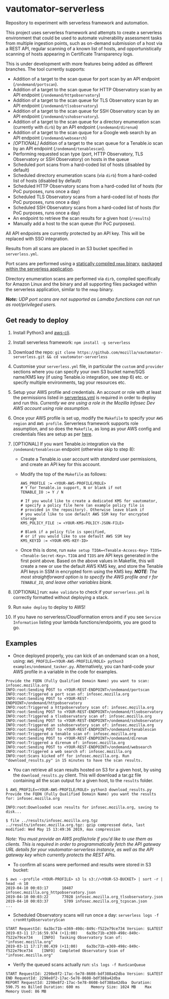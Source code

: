 # vautomator-serverless
Repository to experiment with serverless framework and automation.

This project uses serverless framework and attempts to create a serverless environment that could be used to automate vulnerability assessment tasks from multiple ingestion points, such as on-demand submission of a host via a REST API, regular scanning of a known list of hosts, and opportunistically scanning of hosts appearing in Certificate Transparency logs.

This is under development with more features being added as different branches. The tool currently supports:
- Addition of a target to the scan queue for port scan by an API endpoint (`/ondemand/portscan`).
- Addition of a target to the scan queue for HTTP Observatory scan by an API endpoint (`/ondemand/httpobservatory`)
- Addition of a target to the scan queue for TLS Observatory scan by an API endpoint (`/ondemand/tlsobservatory`)
- Addition of a target to the scan queue for SSH Observatory scan by an API endpoint (`/ondemand/sshobservatory`).
- Addition of a target to the scan queue for a directory enumeration scan (currently with `dirb`) by an API endpoint (`/ondemand/direnum`)
- Addition of a target to the scan quque for a Google web search by an API endpoint (`/ondemand/websearch`)
- _[OPTIONAL]_ Addition of a target to the scan queue for a Tenable.io scan by an API endpoint (`/ondemand/tenablescan`).
- Performing requested scan type (port, HTTP Observatory, TLS Observatory or SSH Observatory) on hosts in the queue
- Scheduled port scans from a hard-coded list of hosts (disabled by default)
- Scheduled directory enumeration scans (via `dirb`) from a hard-coded list of hosts (disabled by default)
- Scheduled HTTP Observatory scans from a hard-coded list of hosts (for PoC purposes, runs once a day)
- Scheduled TLS Observatory scans from a hard-coded list of hosts (for PoC purposes, runs once a day)
- Scheduled SSH Observatory scans from a hard-coded list of hosts (for PoC purposes, runs once a day)
- An endpoint to retrieve the scan results for a given host (`/results`)
- Manually add a host to the scan queue (for PoC purposes).

All API endpoints are currently protected by an API key. This will be replaced with SSO integration.

Results from all scans are placed in an S3 bucket specified in `serverless.yml`.

Port scans are performed using a [statically compiled `nmap` binary](https://github.com/ernw/static-toolbox/releases/download/1.0.2/nmap-7.70SVN-b5bd185-x86_64-portable.zip), [packaged within the serverless application](https://github.com/mozilla/vautomator-serverless/blob/master/serverless.yml#L64-L66).

Directory enumeration scans are performed via `dirb`, compiled specifically for Amazon Linux and the binary and all supporting files packaged within the serverless application, similar to the `nmap` binary.

_**Note:** UDP port scans are not supported as Lamdba functions can not run as root/privileged users._

## Get ready to deploy

1. Install Python3 and [aws-cli](https://docs.aws.amazon.com/cli/latest/userguide/cli-chap-install.html).
2. Install serverless framework: `npm install -g serverless`
3. Download the repo: `git clone https://github.com/mozilla/vautomator-serverless.git && cd vautomator-serverless`
4. Customise your `serverless.yml` file, in particular the `custom` and `provider` sections where you can specify your own S3 bucket name/SQS name/KMS key (if using Tenable.io integration, see step 6) etc. or specify multiple environments, tag your resources etc.
5. Setup your AWS profile and credentials. An account or role with at least the permissions listed in [serverless.yml](https://github.com/mozilla/vautomator-serverless/blob/master/serverless.yml#L12-L36) is required in order to deploy and run this. _Currently we are using a role in the Mozilla Infosec Dev AWS account using role assumption._
6. Once your AWS profile is set up, modify the `Makefile` to specify your `AWS region` and `AWS profile`. Serverless framework supports role assumption, and so does the `Makefile`, as long as your AWS config and credentials files are setup as per [here](https://docs.aws.amazon.com/cli/latest/userguide/cli-configure-role.html).
7. [OPTIONAL] If you want Tenable.io integration via the `/ondemand/tenablescan` endpoint (otherwise skip to step 8):
    - Create a Tenable.io user account with _standard_ user permissions, and create an API key for this account.
    - Modify the top of the `Makefile` as follows:
        ```
        AWS_PROFILE := <YOUR-AWS-PROFILE/ROLE>
        # Y for Tenable.io support, N or blank if not
        TENABLE_IO := Y / N 
        
        # If you would like to create a dedicated KMS for vautomator,
        # specify a policy file here (an example policy file is
        # provided in the repository). Otherwise leave blank if
        # you would like to use default AWS SSM key for encrypted storage
        KMS_POLICY_FILE := <YOUR-KMS-POLICY-JSON-FILE>
        
        # Blank if a policy file is specified, 
        # or if you would like to use default AWS SSM key
        KMS_KEYID := <YOUR-KMS-KEY-ID> 
        ```

    - Once this is done, run `make setup TIOA=<Tenable-Access-Key> TIOS=<Tenable-Secret-Key>`. `TIOA` and `TIOS` are API keys generated in the first point above. Based on the above values in Makefile, this will create a new or use the default AWS KMS key, and store the Tenable API keys in SSM in encrypted form using the KMS key.
    _**NOTE**: The most straightforward option is to specify the AWS profile and `Y` for `TENABLE_IO`, and leave other variables blank._

8. [OPTIONAL] run: `make validate` to check if your `serverless.yml` is correctly formatted without deploying a stack.

9. Run `make deploy` to deploy to AWS!

10. If you have no serverless/CloudFormation errors and if you see `Service Information` listing your lambda functions/endpoints, you are good to go.

## Examples

- Once deployed properly, you can kick of an ondemand scan on a host, using: `AWS_PROFILE=<YOUR-AWS-PROFILE/ROLE> python3 examples/ondemand_tasker.py`. Alternatively, you can hard-code your AWS profile in a variable in the code for examples.

```
Provide the FQDN (Fully Qualified Domain Name) you want to scan: infosec.mozilla.org
INFO:root:Sending POST to <YOUR-REST-ENDPOINT>/ondemand/portscan
INFO:root:Triggered a port scan of: infosec.mozilla.org
INFO:root:Sending POST to <YOUR-REST-ENDPOINT>/ondemand/httpobservatory
INFO:root:Triggered a httpobservatory scan of: infosec.mozilla.org
INFO:root:Sending POST to <YOUR-REST-ENDPOINT>/ondemand/tlsobservatory
INFO:root:Triggered a tlsobservatory scan of: infosec.mozilla.org
INFO:root:Sending POST to <YOUR-REST-ENDPOINT>/ondemand/sshobservatory
INFO:root:Triggered an sshobservatory scan of: infosec.mozilla.org
INFO:root:Sending POST to <YOUR-REST-ENDPOINT>/ondemand/tenablescan
INFO:root:Triggered a tenable scan of: infosec.mozilla.org
INFO:root:Sending POST to <YOUR-REST-ENDPOINT>/ondemand/direnum
INFO:root:Triggered a direnum of: infosec.mozilla.org
INFO:root:Sending POST to <YOUR-REST-ENDPOINT>/ondemand/websearch
INFO:root:Triggered a web search of: infosec.mozilla.org
INFO:root:Scans kicked off for infosec.mozilla.org. Run "download_results.py" in 15 minutes to have the scan results.
```

- You can retrieve all scan results hosted on S3 for a given host, by using the `download_results.py` client. This will download a tar.gz file containing all the scan output for a given host, to the `results` folder.

```
$ AWS_PROFILE=<YOUR-AWS-PROFILE/ROLE> python3 download_results.py
Provide the FQDN (Fully Qualified Domain Name) you want the results for: infosec.mozilla.org

INFO:root:Downloaded scan results for infosec.mozilla.org, saving to disk...

$ file ../results/infosec.mozilla.org.tgz
../results/infosec.mozilla.org.tgz: gzip compressed data, last modified: Wed May 15 13:49:36 2019, max compression
```

  _Note: You must provide an AWS profile/role if you'd like to use them as clients. This is required in order to programmatically fetch the API gateway URL details for your vautomator-serverless instance, as well as the API gateway key which currently protects the REST APIs._


- To confirm all scans were performed and results were stored in S3 bucket:

```
$ aws --profile <YOUR-PROFILE> s3 ls s3://<YOUR-S3-BUCKET> | sort -r | head -n 10
2019-04-10 00:03:17      10487 infosec.mozilla.org_httpobservatory.json
2019-04-10 00:03:22      77028 infosec.mozilla.org_tlsobservatory.json
2019-04-10 00:03:37       5709 infosec.mozilla.org_tcpscan.json
...
```

- Scheduled Observatory scans will run once a day: `serverless logs -f cronHttpObservatoryScan`

```
START RequestId: 6a3bc71b-e369-498c-849c-f522e79ce734 Version: $LATEST
2019-03-11 17:16:59.974 (+11:00)	6a3bc71b-e369-498c-849c-f522e79ce734	[INFO]	Tasking Observatory Scan of: "infosec.mozilla.org"
2019-03-11 17:17:00.439 (+11:00)	6a3bc71b-e369-498c-849c-f522e79ce734	[INFO]	Completed Observatory Scan of "infosec.mozilla.org"
```

- Verify the queued scans actually run: `sls logs -f RunScanQueue`
```
START RequestId: 2298e8f2-17ac-5e78-8608-bdf388a42dba Version: $LATEST
END RequestId: 2298e8f2-17ac-5e78-8608-bdf388a42dba
REPORT RequestId: 2298e8f2-17ac-5e78-8608-bdf388a42dba	Duration: 590.75 ms	Billed Duration: 600 ms 	Memory Size: 1024 MB	Max Memory Used: 86 MB
```
